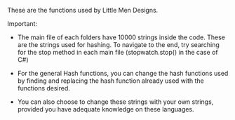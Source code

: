 These are the functions used by Little Men Designs.

Important:

- The main file of each folders have 10000 strings inside the code. These are the strings used for hashing.
To navigate to the end, try searching for the stop method in each main file (stopwatch.stop() in the case of C#)

- For the general Hash functions, you can change the hash functions used by finding and replacing the hash function already used with the functions desired.

- You can also choose to change these strings with your own strings, provided you have adequate knowledge on these languages.